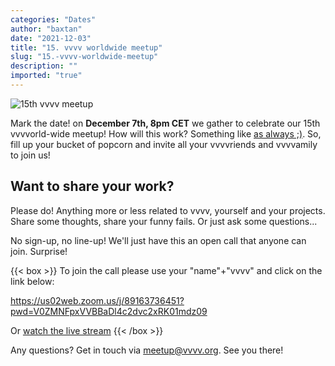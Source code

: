 ```yaml
---
categories: "Dates"
author: "baxtan"
date: "2021-12-03"
title: "15. vvvv worldwide meetup"
slug: "15.-vvvv-worldwide-meetup"
description: ""
imported: "true"
---
```



![15th vvvv meetup](15thmeetup-I.jpg) 


Mark the date! on **December 7th, 8pm CET** we gather to celebrate our 15th vvvvorld-wide meetup! 
How will this work? Something like [as always ;)](https://www.youtube.com/playlist?list=PL2KeRstDQVRQUgSEa604MaS3HtA8UgPUt). So, fill up your bucket of popcorn and invite all your vvvvriends and vvvvamily to join us!

##  Want to share your work?

Please do! Anything more or less related to vvvv, yourself and your projects. Share some thoughts, share your funny fails. Or just ask some questions...

No sign-up, no line-up! We'll just have this an open call that anyone can join. Surprise!


{{< box >}}
To join the call please use your "name"+"vvvv" and click on the link below:

<https://us02web.zoom.us/j/89163736451?pwd=V0ZMNFpxVVBBaDl4c2dvc2xRK01mdz09>

Or [watch the live stream](https://youtu.be/lxpaJjaJg_o)
{{< /box >}}

Any questions? Get in touch via meetup@vvvv.org. See you there!